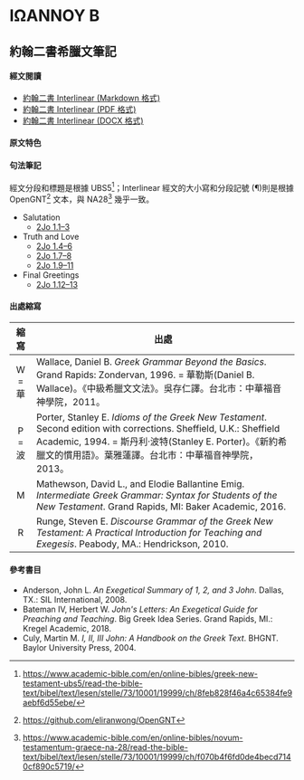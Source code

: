 # ΙΩΑΝΝΟΥ Β

## 約翰二書希臘文筆記

#### 經文閱讀
- [約翰二書 Interlinear (Markdown 格式)](2John-Interlinear.md)
- [約翰二書 Interlinear (PDF 格式)](2John-Interlinear.pdf)
- [約翰二書 Interlinear (DOCX 格式)](%E7%B4%84%E7%BF%B0%E4%BA%8C%E6%9B%B8.docx)


#### 原文特色


#### 句法筆記
經文分段和標題是根據 UBS5[^1]；Interlinear 經文的大小寫和分段記號 (¶)則是根據 OpenGNT[^2] 文本，與 NA28[^3] 幾乎一致。


- Salutation 
	- [2Jo 1.1–3](2Jo%201.1%E2%80%933.md)
- Truth and Love 
	- [2Jo 1.4–6](2Jo%201.4%E2%80%936.md)
	- [2Jo 1.7–8](2Jo%201.7%E2%80%938.md)
	- [2Jo 1.9–11](2Jo%201.9%E2%80%9311.md)
- Final Greetings 
	- [2Jo 1.12–13](2Jo%201.12%E2%80%9313.md)


#### 出處縮寫
縮寫 | 出處
:--:| --
W = 華 | Wallace, Daniel B. *Greek Grammar Beyond the Basics*. Grand Rapids: Zondervan, 1996. = 華勒斯(Daniel B. Wallace)。《中級希臘文文法》。吳存仁譯。台北市：中華福音神學院，2011。
P = 波 | Porter, Stanley E. *Idioms of the Greek New Testament*. Second edition with corrections. Sheffield, U.K.: Sheffield Academic, 1994. = 斯丹利‧波特(Stanley E. Porter)。《新約希臘文的慣用語》。葉雅蓮譯。台北市：中華福音神學院，2013。
M | Mathewson, David L., and Elodie Ballantine Emig. *Intermediate Greek Grammar: Syntax for Students of the New Testament*. Grand Rapids, MI: Baker Academic, 2016.
R | Runge, Steven E. *Discourse Grammar of the Greek New Testament: A Practical Introduction for Teaching and Exegesis*. Peabody, MA.: Hendrickson, 2010.

#### 參考書目

- Anderson, John L. _An Exegetical Summary of 1, 2, and 3 John_. Dallas, TX.: SIL International, 2008.
- Bateman IV, Herbert W. _John's Letters: An Exegetical Guide for Preaching and Teaching_. Big Greek Idea Series. Grand Rapids, MI.: Kregel Academic, 2018.
- Culy, Martin M. _I, II, III John: A Handbook on the Greek Text_. BHGNT. Baylor University Press, 2004.



[^1]: https://www.academic-bible.com/en/online-bibles/greek-new-testament-ubs5/read-the-bible-text/bibel/text/lesen/stelle/73/10001/19999/ch/8feb828f46a4c65384fe9aebf6d55ebe/
[^2]: https://github.com/eliranwong/OpenGNT
[^3]: https://www.academic-bible.com/en/online-bibles/novum-testamentum-graece-na-28/read-the-bible-text/bibel/text/lesen/stelle/73/10001/19999/ch/f070b4f6fd0de4becd7140cf890c5719/